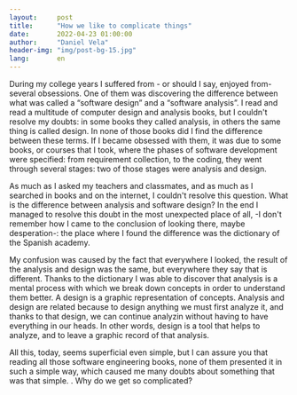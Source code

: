 ```yaml
---
layout:     post
title:      "How we like to complicate things"
date:       2022-04-23 01:00:00
author:     "Daniel Vela"
header-img: "img/post-bg-15.jpg"
lang:       en
---
```


During my college years I suffered from - or should I say, enjoyed from- several obsessions. One of them was discovering the difference between what was called a “software design” and a “software analysis”. I read and read a multitude of computer design and analysis books, but I couldn't resolve my doubts: in some books they called analysis, in others the same thing is called design. In none of those books did I find the difference between these terms. If I became obsessed with them, it was due to some books, or courses that I took, where the phases of software development were specified: from requirement collection, to the coding, they went through several stages: two of those stages were analysis and design.

As much as I asked my teachers and classmates, and as much as I searched in books and on the internet, I couldn't resolve this question. What is the difference between analysis and software design? In the end I managed to resolve this doubt in the most unexpected place of all, -I don't remember how I came to the conclusion of looking there, maybe desperation-: the place where I found the difference was the dictionary of the Spanish academy.

My confusion was caused by the fact that everywhere I looked, the result of the analysis and design was the same, but everywhere they say that is different. Thanks to the dictionary I was able to discover that analysis is a mental process with which we break down concepts in order to understand them better. A design is a graphic representation of concepts. Analysis and design are related because to design anything we must first analyze it, and thanks to that design, we can continue analyzin without having to have everything in our heads. In other words, design is a tool that helps to analyze, and to leave a graphic record of that analysis.

All this, today, seems superficial even simple, but I can assure you that reading all those software engineering books, none of them presented it in such a simple way, which caused me many doubts about something that was that simple. . Why do we get so complicated?
